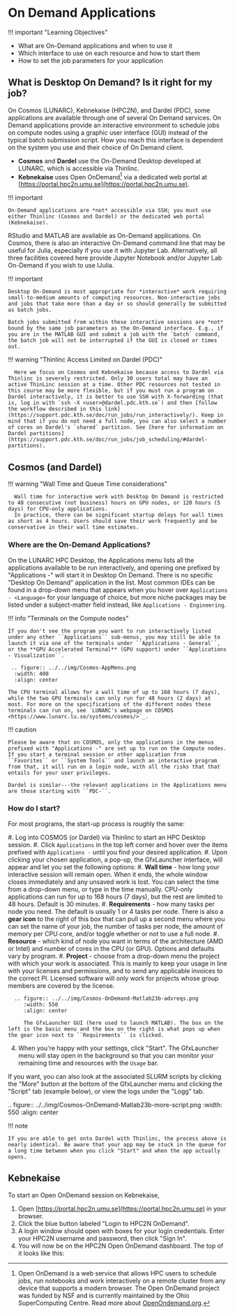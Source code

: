 # On Demand Applications

!!! important "Learning Objectives"

   - What are On-Demand applications and when to use it
   - Which interface to use on each resource and how to start them
   - How to set the job parameters for your application

## What is Desktop On Demand? Is it right for my job?

On Cosmos (LUNARC), Kebnekaise (HPC2N), and Dardel (PDC), some applications are available through one of several On Demand services. On Demand applications provide an interactive environment to schedule jobs on compute nodes using a graphic user interface (GUI) instead of the typical batch submission script. How you reach this interface is dependent on the system you use and their choice of On Demand client.

* **Cosmos** and **Dardel** use the On-Demand Desktop developed at LUNARC, which is accessible via Thinlinc. 
* **Kebnekaise** uses Open OnDemand[^1] via a dedicated web portal at [https://portal.hpc2n.umu.se](https://portal.hpc2n.umu.se).

!!! important

    On-Demand applications are *not* accessible via SSH; you must use either Thinlinc (Cosmos and Dardel) or the dedicated web portal (Kebnekaise).

[^1]: Open OnDemand is a web service that allows HPC users to schedule jobs, run notebooks and work interactively on a remote cluster from any device that supports a modern browser. The Open OnDemand project was funded by NSF and is currently maintained by the Ohio SuperComputing Centre. Read more about [OpenOndemand.org](https://openondemand.org/).

RStudio and MATLAB are available as On-Demand applications. On Cosmos, there is also an interactive On-Demand command line that may be useful for Julia, especially if you use it with Jupyter Lab. Alternatively, all three facilities covered here provide Jupyter Notebook and/or Jupyter Lab On-Demand if you wish to use IJulia.

!!! important

    Desktop On-Demand is most appropriate for *interactive* work requiring small-to-medium amounts of computing resources. Non-interactive jobs and jobs that take more than a day or so should generally be submitted as batch jobs.

    Batch jobs submitted from within these interactive sessions are *not* bound by the same job parameters as the On-Demand interface. E.g., if you are in the MATLAB GUI and submit a job with the `batch` command, the batch job will not be interrupted if the GUI is closed or times out.

!!! warning "Thinlinc Access Limited on Dardel (PDC)"

      Here we focus on Cosmos and Kebnekaise because access to Dardel via Thinlinc is severely restricted. Only 30 users total may have an active ThinLinc session at a time. Other PDC resources not tested in this course may be more flexible, but if you must run a program on Dardel interactively, it is better to use SSH with X-forwarding (that is, log in with `ssh -X <user>@dardel.pdc.kth.se`) and then [follow the workflow described in this link](https://support.pdc.kth.se/doc/run_jobs/run_interactively/). Keep in mind that if you do not need a full node, you can also select a number of cores on Dardel's `shared` partition. See [here for information on Dardel partitions](https://support.pdc.kth.se/doc/run_jobs/job_scheduling/#dardel-partitions).

## Cosmos (and Dardel)

!!! warning "Wall Time and Queue Time considerations"

      Wall time for interactive work with Desktop On Demand is restricted to 48 consecutive (not business) hours on GPU nodes, or 120 hours (5 days) for CPU-only applications.
      In practice, there can be significant startup delays for wall times as short as 4 hours. Users should save their work frequently and be conservative in their wall time estimates.

### Where are the On-Demand Applications?

On the LUNARC HPC Desktop, the Applications menu lists all the applications available to be run interactively, and opening one prefixed by "Applications -" will start it in Desktop On Demand. There is no specific "Desktop On Demand" application in the list. Most common IDEs can be found in a drop-down menu that appears when you hover over ``Applications - <Language>`` for your language of choice, but more niche packages may be listed under a subject-matter field instead, like ``Applications - Engineering``.

!!! info "Terminals on the Compute nodes"

    If you don't see the program you want to run interactively listed under any other ``Applications`` sub-menus, you may still be able to launch it via one of the terminals under ``Applications - General``, or the **GPU Accelerated Terminal** (GPU support) under ``Applications - Visualization``.

     .. figure:: ../../img/Cosmos-AppMenu.png
      :width: 400
      :align: center

    The CPU terminal allows for a wall time of up to 168 hours (7 days), while the two GPU terminals can only run for 48 hours (2 days) at most. For more on the specifications of the different nodes these terminals can run on, see `LUNARC's webpage on COSMOS <https://www.lunarc.lu.se/systems/cosmos/>`_.


!!! caution

    Please be aware that on COSMOS, only the applications in the menus prefixed with "Applications -" are set up to run on the Compute nodes. If you start a terminal session or other application from ``Favorites`` or ``System Tools`` and launch an interactive program from that, it will run on a login node, with all the risks that that entails for your user privileges.
    
    Dardel is similar---the relevant applications in the Applications menu are those starting with ``PDC-``.


### How do I start?

For most programs, the start-up process is roughly the same:

#. Log into COSMOS (or Dardel) via Thinlinc to start an HPC Desktop session.
#. Click ``Applications`` in the top left corner and hover over the items prefixed with ``Applications -`` until you find your desired application.
#. Upon clicking your chosen application, a pop-up, the GfxLauncher interface, will appear and let you set the following options:
      #. **Wall time** - how long your interactive session will remain open. When it ends, the whole window closes immediately and any unsaved work is lost. You can select the time from a drop-down menu, or type in the time manually. CPU-only applications can run for up to 168 hours (7 days), but the rest are limited to 48 hours. Default is 30 minutes.
      #. **Requirements** - how many tasks per node you need. The default is usually 1 or 4 tasks per node. There is also a **gear icon** to the right of this box that can pull up a second menu where you can set the name of your job, the number of tasks per node, the amount of memory per CPU core, and/or toggle whether or not to use a full node.
      #. **Resource** - which kind of node you want in terms of the architecture (AMD or Intel) and number of cores in the CPU (or GPU). Options and defaults vary by program.
      #. **Project** - choose from a drop-down menu the project with which your work is associated. This is mainly to keep your usage in line with your licenses and permissions, and to send any applicable invoices to the correct PI. Licensed software will only work for projects whose group members are covered by the license.


      .. figure:: ../../img/Cosmos-OnDemand-Matlab23b-advreqs.png
         :width: 550
         :align: center

         The GfxLauncher GUI (here used to launch MATLAB). The box on the left is the basic menu and the box on the right is what pops up when the gear icon next to ``Requirements`` is clicked.

4. When you're happy with your settings, click "Start". The GfxLauncher menu will stay open in the background so that you can monitor your remaining time and resources with the ``Usage`` bar.

If you want, you can also look at the associated SLURM scripts by clicking the "More" button at the bottom of the GfxLauncher menu and clicking the "Script" tab (example below), or view the logs under the "Logg" tab.

.. figure:: ../../img/Cosmos-OnDemand-Matlab23b-more-script.png
   :width: 550
   :align: center


!!! note

    If you are able to get onto Dardel with Thinlinc, the process above is nearly identical. Be aware that your app may be stuck in the queue for a long time between when you click "Start" and when the app actually opens.

## Kebnekaise

To start an Open OnDemand session on Kebnekaise,

1. Open [https://portal.hpc2n.umu.se](https://portal.hpc2n.umu.se) in your browser.
2. Click the blue button labeled "Login to HPC2N OnDemand".
3. A login window should open with boxes for your login credentials. Enter your HPC2N username and password, then click "Sign In".
4. You will now be on the HPC2N Open OnDemand dashboard. The top of it looks like this:
